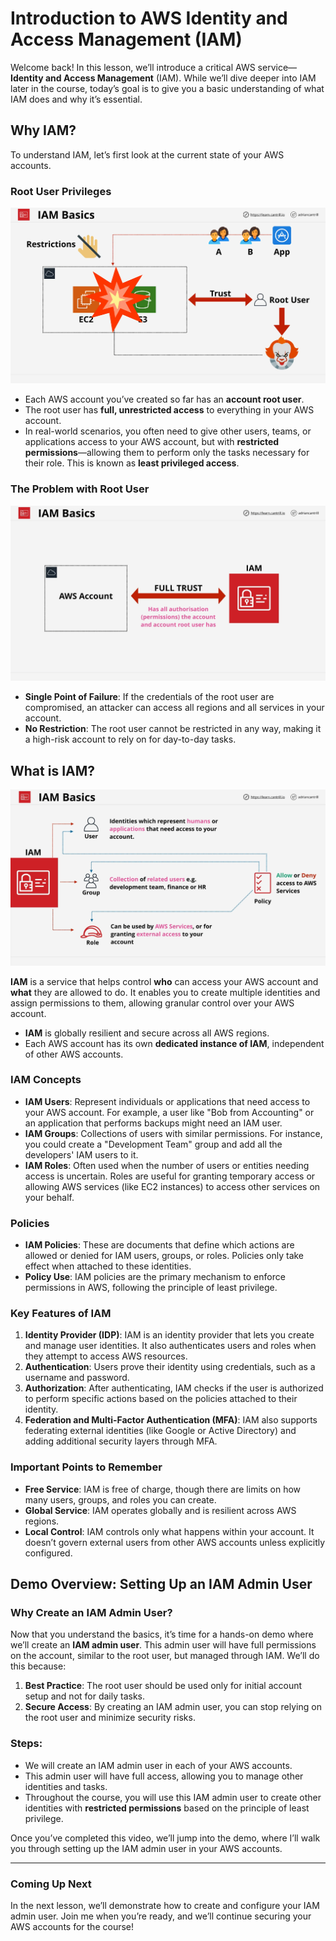 # Introduction to AWS Identity and Access Management (IAM)

Welcome back! In this lesson, we’ll introduce a critical AWS service—**Identity and Access Management** (IAM). While we’ll dive deeper into IAM later in the course, today’s goal is to give you a basic understanding of what IAM does and why it’s essential.

## Why IAM?

To understand IAM, let’s first look at the current state of your AWS accounts.

### Root User Privileges

![alt text](./Images/image-6.png)

- Each AWS account you’ve created so far has an **account root user**.
- The root user has **full, unrestricted access** to everything in your AWS account.
- In real-world scenarios, you often need to give other users, teams, or applications access to your AWS account, but with **restricted permissions**—allowing them to perform only the tasks necessary for their role. This is known as **least privileged access**.

### The Problem with Root User

![alt text](./Images/image-5.png)

- **Single Point of Failure**: If the credentials of the root user are compromised, an attacker can access all regions and all services in your account.
- **No Restriction**: The root user cannot be restricted in any way, making it a high-risk account to rely on for day-to-day tasks.

## What is IAM?

![alt text](./Images/image-4.png)

**IAM** is a service that helps control **who** can access your AWS account and **what** they are allowed to do. It enables you to create multiple identities and assign permissions to them, allowing granular control over your AWS account.

- **IAM** is globally resilient and secure across all AWS regions.
- Each AWS account has its own **dedicated instance of IAM**, independent of other AWS accounts.

### IAM Concepts

- **IAM Users**: Represent individuals or applications that need access to your AWS account. For example, a user like "Bob from Accounting" or an application that performs backups might need an IAM user.
- **IAM Groups**: Collections of users with similar permissions. For instance, you could create a "Development Team" group and add all the developers' IAM users to it.
- **IAM Roles**: Often used when the number of users or entities needing access is uncertain. Roles are useful for granting temporary access or allowing AWS services (like EC2 instances) to access other services on your behalf.

### Policies

- **IAM Policies**: These are documents that define which actions are allowed or denied for IAM users, groups, or roles. Policies only take effect when attached to these identities.
- **Policy Use**: IAM policies are the primary mechanism to enforce permissions in AWS, following the principle of least privilege.

### Key Features of IAM

1. **Identity Provider (IDP)**: IAM is an identity provider that lets you create and manage user identities. It also authenticates users and roles when they attempt to access AWS resources.
2. **Authentication**: Users prove their identity using credentials, such as a username and password.
3. **Authorization**: After authenticating, IAM checks if the user is authorized to perform specific actions based on the policies attached to their identity.
4. **Federation and Multi-Factor Authentication (MFA)**: IAM also supports federating external identities (like Google or Active Directory) and adding additional security layers through MFA.

### Important Points to Remember

- **Free Service**: IAM is free of charge, though there are limits on how many users, groups, and roles you can create.
- **Global Service**: IAM operates globally and is resilient across AWS regions.
- **Local Control**: IAM controls only what happens within your account. It doesn’t govern external users from other AWS accounts unless explicitly configured.

## Demo Overview: Setting Up an IAM Admin User

### Why Create an IAM Admin User?

Now that you understand the basics, it’s time for a hands-on demo where we’ll create an **IAM admin user**. This admin user will have full permissions on the account, similar to the root user, but managed through IAM. We’ll do this because:

1. **Best Practice**: The root user should be used only for initial account setup and not for daily tasks.
2. **Secure Access**: By creating an IAM admin user, you can stop relying on the root user and minimize security risks.

### Steps:

- We will create an IAM admin user in each of your AWS accounts.
- This admin user will have full access, allowing you to manage other identities and tasks.
- Throughout the course, you will use this IAM admin user to create other identities with **restricted permissions** based on the principle of least privilege.

Once you’ve completed this video, we’ll jump into the demo, where I’ll walk you through setting up the IAM admin user in your AWS accounts.

---

### Coming Up Next

In the next lesson, we’ll demonstrate how to create and configure your IAM admin user. Join me when you’re ready, and we’ll continue securing your AWS accounts for the course!
